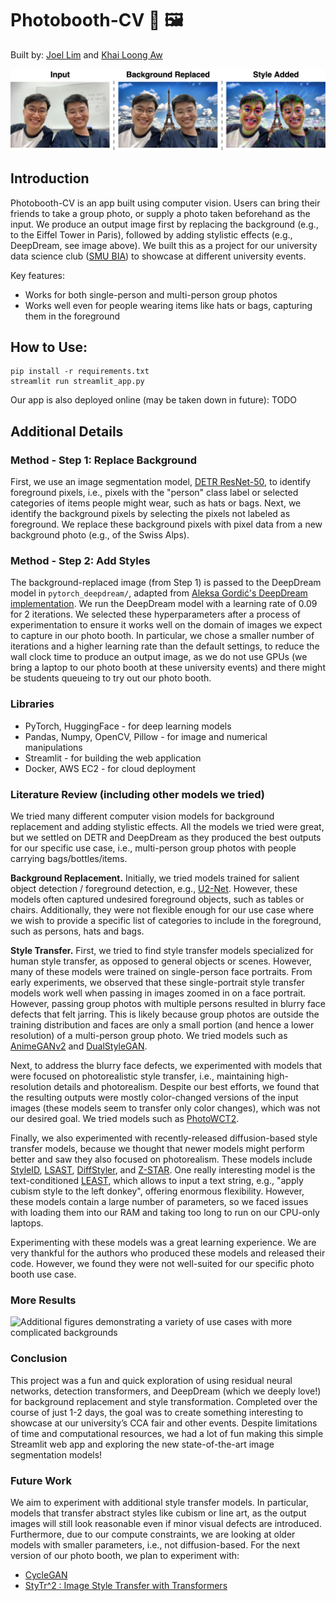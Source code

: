 # Photobooth-CV 📸 🖼️
Built by: [Joel Lim](https://www.linkedin.com/in/joel-lim-988bb91bb/) and [Khai Loong Aw](https://awwkl.github.io/)

![Figure explaining our project, from input to background replaced to style added](assets/figure_intro.png)

## Introduction

Photobooth-CV is an app built using computer vision. Users can bring their friends to take a group photo, or supply a photo taken beforehand as the input. We produce an output image first by replacing the background (e.g., to the Eiffel Tower in Paris), followed by adding stylistic effects (e.g., DeepDream, see image above). We built this as a project for our university data science club ([SMU BIA](https://smubia.com/)) to showcase at different university events.

Key features:
- Works for both single-person and multi-person group photos
- Works well even for people wearing items like hats or bags, capturing them in the foreground

## How to Use: 
```
pip install -r requirements.txt
streamlit run streamlit_app.py
```

Our app is also deployed online (may be taken down in future): TODO

## Additional Details

### Method - Step 1: Replace Background

First, we use an image segmentation model, [DETR ResNet-50](https://huggingface.co/facebook/detr-resnet-50-panoptic), to identify foreground pixels, i.e., pixels with the "person" class label or selected categories of items people might wear, such as hats or bags. Next, we identify the background pixels by selecting the pixels not labeled as foreground. We replace these background pixels with pixel data from a new background photo (e.g., of the Swiss Alps). 

### Method - Step 2: Add Styles

The background-replaced image (from Step 1) is passed to the DeepDream model in `pytorch_deepdream/`, adapted from [Aleksa Gordić's DeepDream implementation](https://github.com/gordicaleksa/pytorch-deepdream). We run the DeepDream model with a learning rate of 0.09 for 2 iterations. We selected these hyperparameters after a process of experimentation to ensure it works well on the domain of images we expect to capture in our photo booth. In particular, we chose a smaller number of iterations and a higher learning rate than the default settings, to reduce the wall clock time to produce an output image, as we do not use GPUs (we bring a laptop to our photo booth at these university events) and there might be students queueing to try out our photo booth.

### Libraries
- PyTorch, HuggingFace - for deep learning models
- Pandas, Numpy, OpenCV, Pillow - for image and numerical manipulations
- Streamlit - for building the web application
- Docker, AWS EC2 - for cloud deployment

### Literature Review (including other models we tried)

We tried many different computer vision models for background replacement and adding stylistic effects. All the models we tried were great, but we settled on DETR and DeepDream as they produced the best outputs for our specific use case, i.e., multi-person group photos with people carrying bags/bottles/items.

**Background Replacement.** Initially, we tried models trained for salient object detection / foreground detection, e.g., [U2-Net](https://github.com/xuebinqin/U-2-Net). However, these models often captured undesired foreground objects, such as tables or chairs. Additionally, they were not flexible enough for our use case where we wish to provide a specific list of categories to include in the foreground, such as persons, hats and bags.

**Style Transfer.** First, we tried to find style transfer models specialized for human style transfer, as opposed to general objects or scenes. However, many of these models were trained on single-person face portraits. From early experiments, we observed that these single-portrait style transfer models work well when passing in images zoomed in on a face portrait. However, passing group photos with multiple persons resulted in blurry face defects that felt jarring. This is likely because group photos are outside the training distribution and faces are only a small portion (and hence a lower resolution) of a multi-person group photo. We tried models such as [AnimeGANv2](https://github.com/bryandlee/animegan2-pytorch) and [DualStyleGAN](https://github.com/williamyang1991/DualStyleGAN). 

Next, to address the blurry face defects, we experimented with models that were focused on photorealistic style transfer, i.e., maintaining high-resolution details and photorealism. Despite our best efforts, we found that the resulting outputs were mostly color-changed versions of the input images (these models seem to transfer only color changes), which was not our desired goal. We tried models such as [PhotoWCT2](https://github.com/chiutaiyin/PhotoWCT2).

Finally, we also experimented with recently-released diffusion-based style transfer models, because we thought that newer models might perform better and saw they also focused on photorealism. These models include [StyleID](https://github.com/jiwoogit/StyleID), [LSAST](https://github.com/jamie-cheung/lsast), [DiffStyler](https://github.com/lishaoxu1994/diffstyler), and [Z-STAR](https://github.com/HolmesShuan/Zero-shot-Style-Transfer-via-Attention-Rearrangement). One really interesting model is the text-conditioned [LEAST](https://github.com/silky1708/local-style-transfer), which allows to input a text string, e.g., "apply cubism style to the left donkey", offering enormous flexibility. However, these models contain a large number of parameters, so we faced issues with loading them into our RAM and taking too long to run on our CPU-only laptops. 

Experimenting with these models was a great learning experience. We are very thankful for the authors who produced these models and released their code. However, we found they were not well-suited for our specific photo booth use case.

### More Results

![Additional figures demonstrating a variety of use cases with more complicated backgrounds](assets/extra_figures.png)

### Conclusion
This project was a fun and quick exploration of using residual neural networks, detection transformers, and DeepDream (which we deeply love!) for background replacement and style transformation. Completed over the course of just 1-2 days, the goal was to create something interesting to showcase at our university’s CCA fair and other events. Despite limitations of time and computational resources, we had a lot of fun making this simple Streamlit web app and exploring the new state-of-the-art image segmentation models!

### Future Work

We aim to experiment with additional style transfer models. In particular, models that transfer abstract styles like cubism or line art, as the output images will still look reasonable even if minor visual defects are introduced. Furthermore, due to our compute constraints, we are looking at older models with smaller parameters, i.e., not diffusion-based. For the next version of our photo booth, we plan to experiment with:
- [CycleGAN](https://github.com/junyanz/CycleGAN)
- [StyTr^2 : Image Style Transfer with Transformers](https://github.com/diyiiyiii/StyTR-2)
